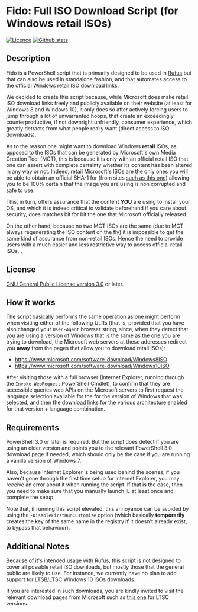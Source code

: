 Fido: Full ISO Download Script (for Windows retail ISOs)
========================================================

[![Licence](https://img.shields.io/badge/license-GPLv3-blue.svg?style=flat-square)](https://www.gnu.org/licenses/gpl-3.0.en.html)
[![Github stats](https://img.shields.io/github/downloads/pbatard/Fido/total.svg?style=flat-square)](https://github.com/pbatard/Fido/releases)

Description
-----------

Fido is a PowerShell script that is primarily designed to be used in [Rufus](https://github.com/pbatard/rufus) but that
can also be used in standalone fashion, and that automates access to the official Windows retail ISO download links.

We decided to create this script because, while Microsoft does make retail ISO download links freely and publicly
available on their website (at least for Windows 8 and Windows 10), it only does so after actively forcing users to
jump through a lot of unwarranted hoops, that create an exceedingly counterproductive, if not downright unfriendly,
consumer experience, which greatly detracts from what people really want (direct access to ISO downloads).

As to the reason one might want to download Windows __retail__ ISOs, as opposed to the ISOs that can be generated by
Microsoft's own Media Creation Tool (MCT), this is because it is only with an official retail ISO that one can assert
with complete certainty whether its content has been altered in any way or not. Indeed, retail Microsoft's ISOs are the
only ones you will be able to obtain an official SHA-1 for (from sites [such as this one](https://msdn.rg-adguard.net/public.php))
allowing you to be 100% certain that the image you are using is non corrupted and safe to use.

This, in turn, offers assurance that the content __YOU__ are using to install your OS, and which it is indeed critical
to validate beforehand if you care about security, does matches bit for bit the one that Microsoft officially released.

On the other hand, because no two MCT ISOs are the same (due to MCT always regenerating the ISO content on the fly)
it is impossible to get the same kind of assurance from non-retail ISOs. Hence the need to provide users with a much
easier and less restrictive way to access official retail ISOs...

License
-------

[GNU General Public License version 3.0](https://www.gnu.org/licenses/gpl-3.0) or later.

How it works
------------

The script basically performs the same operation as one might perform when visiting either of the following ULRs (that
is, provided that you have also changed your `User-Agent` browser string, since, when they detect that you are using a
version of Windows that is the same as the one you are trying to download, the Microsoft web servers at these addresses
redirect you __away__ from the pages that allow you to download retail ISOs):

* https://www.microsoft.com/software-download/Windows8ISO
* https://www.microsoft.com/software-download/Windows10ISO

After visiting those with a full browser (Internet Explorer, running through the `Invoke-WebRequest` PowerShell Cmdlet),
to confirm that they are accessible queries web APIs on the Microsoft servers to first request the language selection
available for the for the version of Windows that was selected, and then the download links for the various architecture
enabled for that version + language combination.

Requirements
------------

PowerShell 3.0 or later is required. But the script does detect if you are using an older version and points you to the
relevant PowerShell 3.0 download page if needed, which should only be the case if you are running a vanilla version of
Windows 7.

Also, because Internet Explorer is being used behind the scenes, if you haven't gone through the first time setup for
Internet Explorer, you may receive an error about it when running the script. If that is the case, then you need to
make sure that you manually launch IE at least once and complete the setup.

Note that, if running this script elevated, this annoyance can be avoided by using the `-DisableFirstRunCustomize`
option (which basically __temporarily__ creates the key of the same name in the registry __if__ it doesn't already
exist, to bypass that behaviour).

Additional Notes
----------------

Because of it's intended usage with Rufus, this script is not designed to cover all possible retail ISO downloads, but
mostly those that the general public are likely to use. For instance, we currently have no plan to add support for
LTSB/LTSC Windows 10 ISOs downloads.

If you are interested in such downloads, you are kindly invited to visit the relevant download pages from Microsoft
such as [this one](https://www.microsoft.com/evalcenter/evaluate-windows-10-enterprise) for LTSC versions.